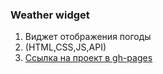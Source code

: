 ### Weather widget
1.  Виджет отображения погоды 
2.  (HTML,CSS,JS,API)
3.  [Ссылка на проект в gh-pages](https://borishahn.github.io/weather/)